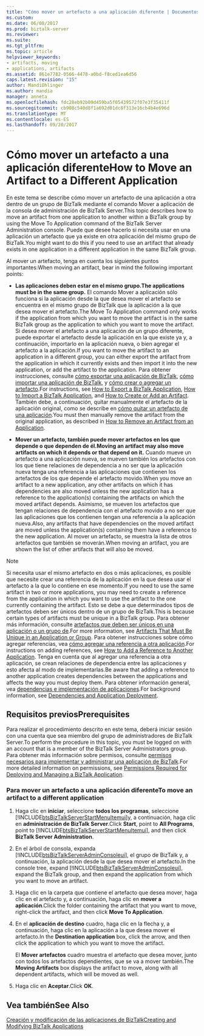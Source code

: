 ```yaml
---
title: "Cómo mover un artefacto a una aplicación diferente | Documentos de Microsoft"
ms.custom: 
ms.date: 06/08/2017
ms.prod: biztalk-server
ms.reviewer: 
ms.suite: 
ms.tgt_pltfrm: 
ms.topic: article
helpviewer_keywords:
- artifacts, moving
- applications, artifacts
ms.assetid: 861e7782-0566-4478-a0bd-f8ced1ea6d56
caps.latest.revision: "15"
author: MandiOhlinger
ms.author: mandia
manager: anneta
ms.openlocfilehash: fdc28eb92b09d459ba5f05439572f07e3f35411f
ms.sourcegitcommit: cb908c540d8f1a692d01dc8f313e16cb4b4e696d
ms.translationtype: MT
ms.contentlocale: es-ES
ms.lasthandoff: 09/20/2017
---
```

# <a name="how-to-move-an-artifact-to-a-different-application"></a><span data-ttu-id="b2ada-102">Cómo mover un artefacto a una aplicación diferente</span><span class="sxs-lookup"><span data-stu-id="b2ada-102">How to Move an Artifact to a Different Application</span></span>
<span data-ttu-id="b2ada-103">En este tema se describe cómo mover un artefacto de una aplicación a otra dentro de un grupo de BizTalk mediante el comando Mover a aplicación de la consola de administración de BizTalk Server.</span><span class="sxs-lookup"><span data-stu-id="b2ada-103">This topic describes how to move an artifact from one application to another within a BizTalk group by using the Move To Application command of the BizTalk Server Administration console.</span></span> <span data-ttu-id="b2ada-104">Puede que desee hacerlo si necesita usar en una aplicación un artefacto que ya existe en otra aplicación del mismo grupo de BizTalk.</span><span class="sxs-lookup"><span data-stu-id="b2ada-104">You might want to do this if you need to use an artifact that already exists in one application in a different application in the same BizTalk group.</span></span>  
  
 <span data-ttu-id="b2ada-105">Al mover un artefacto, tenga en cuenta los siguientes puntos importantes:</span><span class="sxs-lookup"><span data-stu-id="b2ada-105">When moving an artifact, bear in mind the following important points:</span></span>  
  
-   <span data-ttu-id="b2ada-106">**Las aplicaciones deben estar en el mismo grupo.**</span><span class="sxs-lookup"><span data-stu-id="b2ada-106">**The applications must be in the same group.**</span></span> <span data-ttu-id="b2ada-107">El comando Mover a aplicación sólo funciona si la aplicación desde la que desea mover el artefacto se encuentra en el mismo grupo de BizTalk que la aplicación a la que desea mover el artefacto.</span><span class="sxs-lookup"><span data-stu-id="b2ada-107">The Move To Application command only works if the application from which you want to move the artifact is in the same BizTalk group as the application to which you want to move the artifact.</span></span> <span data-ttu-id="b2ada-108">Si desea mover el artefacto a una aplicación de un grupo diferente, puede exportar el artefacto desde la aplicación en la que existe ya y, a continuación, importarlo en la aplicación nueva, o bien agregar el artefacto a la aplicación.</span><span class="sxs-lookup"><span data-stu-id="b2ada-108">If you want to move the artifact to an application in a different group, you can either export the artifact from the application in which it currently exists and then import it into the new application, or add the artifact to the application.</span></span> <span data-ttu-id="b2ada-109">Para obtener instrucciones, consulte [cómo exportar una aplicación de BizTalk](../core/how-to-export-a-biztalk-application.md), [cómo importar una aplicación de BizTalk](../core/how-to-import-a-biztalk-application.md), y [cómo crear o agregar un artefacto](../core/how-to-create-or-add-an-artifact.md).</span><span class="sxs-lookup"><span data-stu-id="b2ada-109">For instructions, see [How to Export a BizTalk Application](../core/how-to-export-a-biztalk-application.md), [How to Import a BizTalk Application](../core/how-to-import-a-biztalk-application.md), and [How to Create or Add an Artifact](../core/how-to-create-or-add-an-artifact.md).</span></span> <span data-ttu-id="b2ada-110">También debe, a continuación, quitar manualmente el artefacto de la aplicación original, como se describe en [cómo quitar un artefacto de una aplicación](../core/how-to-remove-an-artifact-from-an-application.md).</span><span class="sxs-lookup"><span data-stu-id="b2ada-110">You must then manually remove the artifact from the original application, as described in [How to Remove an Artifact from an Application](../core/how-to-remove-an-artifact-from-an-application.md).</span></span>  
  
-   <span data-ttu-id="b2ada-111">**Mover un artefacto, también puede mover artefactos en los que depende o que dependen de él.**</span><span class="sxs-lookup"><span data-stu-id="b2ada-111">**Moving an artifact may also move artifacts on which it depends or that depend on it.**</span></span> <span data-ttu-id="b2ada-112">Cuando mueve un artefacto a una aplicación nueva, se mueven también los artefactos con los que tiene relaciones de dependencia a no ser que la aplicación nueva tenga una referencia a las aplicaciones que contienen los artefactos de los que depende el artefacto movido.</span><span class="sxs-lookup"><span data-stu-id="b2ada-112">When you move an artifact to a new application, any other artifacts on which it has dependencies are also moved unless the new application has a reference to the application(s) containing the artifacts on which the moved artifact depends.</span></span> <span data-ttu-id="b2ada-113">Asimismo, se mueven los artefactos que tengan relaciones de dependencia con el artefacto movido a no ser que las aplicaciones que los contienen tengan una referencia a la aplicación nueva.</span><span class="sxs-lookup"><span data-stu-id="b2ada-113">Also, any artifacts that have dependencies on the moved artifact are moved unless the application(s) containing them have a reference to the new application.</span></span> <span data-ttu-id="b2ada-114">Al mover un artefacto, se muestra la lista de otros artefactos que también se moverán.</span><span class="sxs-lookup"><span data-stu-id="b2ada-114">When moving an artifact, you are shown the list of other artifacts that will also be moved.</span></span>  
  
> [!NOTE]
>  <span data-ttu-id="b2ada-115">Si necesita usar el mismo artefacto en dos o más aplicaciones, es posible que necesite crear una referencia de la aplicación en la que desea usar el artefacto a la que lo contiene en ese momento.</span><span class="sxs-lookup"><span data-stu-id="b2ada-115">If you need to use the same artifact in two or more applications, you may need to create a reference from the application in which you want to use the artifact to the one currently containing the artifact.</span></span> <span data-ttu-id="b2ada-116">Esto se debe a que determinados tipos de artefactos deben ser únicos dentro de un grupo de BizTalk.</span><span class="sxs-lookup"><span data-stu-id="b2ada-116">This is because certain types of artifacts must be unique in a BizTalk group.</span></span> <span data-ttu-id="b2ada-117">Para obtener más información, consulte [artefactos que deben ser únicos en una aplicación o un grupo de](../core/artifacts-that-must-be-unique-in-an-application-or-group.md).</span><span class="sxs-lookup"><span data-stu-id="b2ada-117">For more information, see [Artifacts That Must Be Unique in an Application or Group](../core/artifacts-that-must-be-unique-in-an-application-or-group.md).</span></span> <span data-ttu-id="b2ada-118">Para obtener instrucciones sobre cómo agregar referencias, vea [cómo agregar una referencia a otra aplicación](../core/how-to-add-a-reference-to-another-application.md).</span><span class="sxs-lookup"><span data-stu-id="b2ada-118">For instructions on adding references, see [How to Add a Reference to Another Application](../core/how-to-add-a-reference-to-another-application.md).</span></span> <span data-ttu-id="b2ada-119">Tenga en cuenta que al agregar una referencia a otra aplicación, se crean relaciones de dependencia entre las aplicaciones y esto afecta al modo de implementarlas.</span><span class="sxs-lookup"><span data-stu-id="b2ada-119">Be aware that adding a reference to another application creates dependencies between the applications and affects the way you must deploy them.</span></span> <span data-ttu-id="b2ada-120">Para obtener información general, vea [dependencias e implementación de aplicaciones](../core/dependencies-and-application-deployment.md).</span><span class="sxs-lookup"><span data-stu-id="b2ada-120">For background information, see [Dependencies and Application Deployment](../core/dependencies-and-application-deployment.md).</span></span>  
  
## <a name="prerequisites"></a><span data-ttu-id="b2ada-121">Requisitos previos</span><span class="sxs-lookup"><span data-stu-id="b2ada-121">Prerequisites</span></span>  
 <span data-ttu-id="b2ada-122">Para realizar el procedimiento descrito en este tema, deberá iniciar sesión con una cuenta que sea miembro del grupo de administradores de BizTalk Server.</span><span class="sxs-lookup"><span data-stu-id="b2ada-122">To perform the procedure in this topic, you must be logged on with an account that is a member of the BizTalk Server Administrators group.</span></span> <span data-ttu-id="b2ada-123">Para obtener más información sobre permisos, consulte [permisos necesarios para implementar y administrar una aplicación de BizTalk](../core/permissions-required-for-deploying-and-managing-a-biztalk-application.md).</span><span class="sxs-lookup"><span data-stu-id="b2ada-123">For more detailed information on permissions, see [Permissions Required for Deploying and Managing a BizTalk Application](../core/permissions-required-for-deploying-and-managing-a-biztalk-application.md).</span></span>  
  
### <a name="to-move-an-artifact-to-a-different-application"></a><span data-ttu-id="b2ada-124">Para mover un artefacto a una aplicación diferente</span><span class="sxs-lookup"><span data-stu-id="b2ada-124">To move an artifact to a different application</span></span>  
  
1.  <span data-ttu-id="b2ada-125">Haga clic en **iniciar**, seleccione **todos los programas**, seleccione [!INCLUDE[btsBizTalkServerStartMenuItemui](../includes/btsbiztalkserverstartmenuitemui-md.md)]y, a continuación, haga clic en **administración de BizTalk Server**.</span><span class="sxs-lookup"><span data-stu-id="b2ada-125">Click **Start**, point to **All Programs**, point to [!INCLUDE[btsBizTalkServerStartMenuItemui](../includes/btsbiztalkserverstartmenuitemui-md.md)], and then click **BizTalk Server Administration**.</span></span>  
  
2.  <span data-ttu-id="b2ada-126">En el árbol de consola, expanda [!INCLUDE[btsBizTalkServerAdminConsoleui](../includes/btsbiztalkserveradminconsoleui-md.md)], el grupo de BizTalk y, a continuación, la aplicación desde la que desea mover el artefacto.</span><span class="sxs-lookup"><span data-stu-id="b2ada-126">In the console tree, expand [!INCLUDE[btsBizTalkServerAdminConsoleui](../includes/btsbiztalkserveradminconsoleui-md.md)], expand the BizTalk group, and then expand the application from which you want to move an artifact.</span></span>  
  
3.  <span data-ttu-id="b2ada-127">Haga clic en la carpeta que contiene el artefacto que desea mover, haga clic en el artefacto y, a continuación, haga clic en **mover a aplicación**.</span><span class="sxs-lookup"><span data-stu-id="b2ada-127">Click the folder containing the artifact that you want to move, right-click the artifact, and then click **Move To Application**.</span></span>  
  
4.  <span data-ttu-id="b2ada-128">En el **aplicación de destino** cuadro, haga clic en la flecha y, a continuación, haga clic en la aplicación a la que desea mover el artefacto.</span><span class="sxs-lookup"><span data-stu-id="b2ada-128">In the **Destination application** box, click the arrow, and then click the application to which you want to move the artifact.</span></span>  
  
     <span data-ttu-id="b2ada-129">El **Mover artefactos** cuadro muestra el artefacto que desea mover, junto con todos los artefactos dependientes, que se va a mover también.</span><span class="sxs-lookup"><span data-stu-id="b2ada-129">The **Moving Artifacts** box displays the artifact to move, along with all dependent artifacts, which will be moved as well.</span></span>  
  
5.  <span data-ttu-id="b2ada-130">Haga clic en **Aceptar**.</span><span class="sxs-lookup"><span data-stu-id="b2ada-130">Click **OK**.</span></span>  
  
## <a name="see-also"></a><span data-ttu-id="b2ada-131">Vea también</span><span class="sxs-lookup"><span data-stu-id="b2ada-131">See Also</span></span>  
 [<span data-ttu-id="b2ada-132">Creación y modificación de las aplicaciones de BizTalk</span><span class="sxs-lookup"><span data-stu-id="b2ada-132">Creating and Modifying BizTalk Applications</span></span>](../core/creating-and-modifying-biztalk-applications.md)